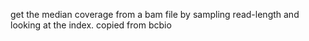 get the median coverage from a bam file by sampling read-length and looking at the index.
copied from bcbio
